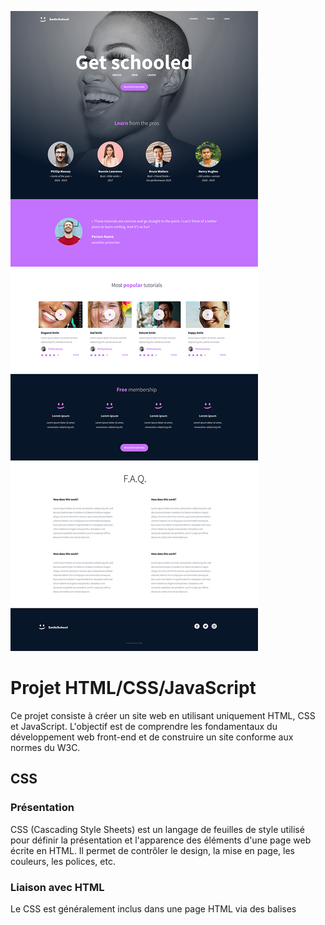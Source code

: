 ![alt Mockup](./image.png)

# Projet HTML/CSS/JavaScript

Ce projet consiste à créer un site web en utilisant uniquement HTML, CSS et JavaScript. L'objectif est de comprendre les fondamentaux du développement web front-end et de construire un site conforme aux normes du W3C.

## CSS

### Présentation
CSS (Cascading Style Sheets) est un langage de feuilles de style utilisé pour définir la présentation et l'apparence des éléments d'une page web écrite en HTML. Il permet de contrôler le design, la mise en page, les couleurs, les polices, etc.

### Liaison avec HTML
Le CSS est généralement inclus dans une page HTML via des balises <style> dans l'en-tête de la page, ou via un fichier externe avec l'attribut href dans la balise <link>. Il permet de séparer le contenu (HTML) de la présentation (CSS), ce qui facilite la maintenance et la mise à jour du site.

### Sélecteurs et Propriétés
En CSS, les sélecteurs sont des motifs utilisés pour sélectionner les éléments HTML auxquels appliquer des styles, tandis que les propriétés définissent les caractéristiques de ces éléments, telles que la couleur, la taille, la marge, etc. Par exemple, h1 est un sélecteur pour les titres de premier niveau, et color: blue; est une propriété pour définir la couleur du texte en bleu.

### Cascade et Spécificité
La cascade est un mécanisme par lequel les règles CSS sont appliquées et priorisées en fonction de leur spécificité et de leur ordre de déclaration. Les règles les plus spécifiques ou celles déclarées en dernier l'emportent sur les règles moins spécifiques ou celles déclarées en premier.

### Flexbox et Grid
CSS offre des modules comme Flexbox et Grid pour créer des mises en page complexes et responsives avec une gestion simplifiée de l'alignement, de l'espacement et du dimensionnement des éléments.